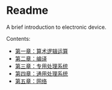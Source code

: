 # Readme
A brief introduction to electronic device.

Contents:
- [第一章：算术逻辑运算](./第一章：算术逻辑运算.md)
- [第二章：编译](./第四章：编译.md)
- [第三章：专用处理系统](./第二章：专用处理系统.md)
- [第四章：通用处理系统](./第三章：通用处理系统.md)
- [第五章：网络](./第五章：网络.md)
